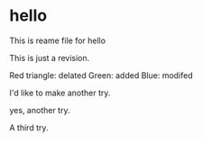 # hello
This is reame file for hello

This is just a revision.

Red triangle: delated
Green: added
Blue: modifed

I'd like to make another try.

yes, another try.

A third try.